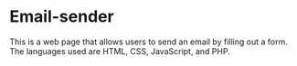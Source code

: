 # Email-sender
This is a web page that allows users to send an email by filling out a form. The languages used are HTML, CSS, JavaScript, and PHP. 
